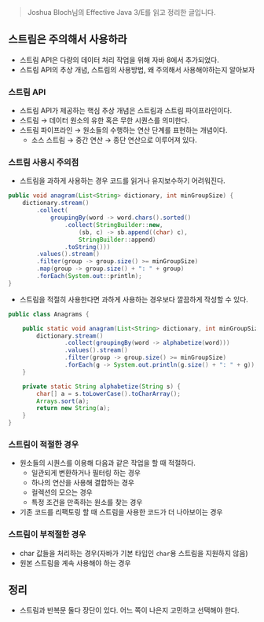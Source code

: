 > Joshua Bloch님의 Effective Java 3/E를 읽고 정리한 글입니다.
> 

## 스트림은 주의해서 사용하라

- 스트림 API은 다량의 데이터 처리 작업을 위해 자바 8에서 추가되었다.
- 스트림 API의 추상 개념, 스트림의 사용방법, 왜 주의해서 사용해야하는지 알아보자

### 스트림 API

- 스트림 API가 제공하는 핵심 추상 개념은 스트림과 스트림 파이프라인이다.
- 스트림 → 데이터 원소의 유한 혹은 무한 시퀀스를 의미한다.
- 스트림 파이프라인 → 원소들의 수행하는 연산 단계를 표현하는 개념이다.
    - 소스 스트림 → 중간 연산 → 종단 연산으로 이루어져 있다.

### 스트림 사용시 주의점

- 스트림을 과하게 사용하는 경우 코드를 읽거나 유지보수하기 어려워진다.

```java
public void anagram(List<String> dictionary, int minGroupSize) {
    dictionary.stream()
        .collect(
            groupingBy(word -> word.chars().sorted()
                .collect(StringBuilder::new,
                    (sb, c) -> sb.append((char) c),
                    StringBuilder::append)
                .toString()))
        .values().stream()
        .filter(group -> group.size() >= minGroupSize)
        .map(group -> group.size() + ": " + group)
        .forEach(System.out::println);
}
```

- 스트림을 적절히 사용한다면 과하게 사용하는 경우보다 깔끔하게 작성할 수 있다.

```java
public class Anagrams {

    public static void anagram(List<String> dictionary, int minGroupSize) {
        dictionary.stream()
                .collect(groupingBy(word -> alphabetize(word)))
                .values().stream()
                .filter(group -> group.size() >= minGroupSize)
                .forEach(g -> System.out.println(g.size() + ": " + g));
    }

    private static String alphabetize(String s) {
        char[] a = s.toLowerCase().toCharArray();
        Arrays.sort(a);
        return new String(a);
    }
}
```

### 스트림이 적절한 경우

- 원소들의 시퀀스를 이용해 다음과 같은 작업을 할 때 적절하다.
    - 일관되게 변환하거나 필터링 하는 경우
    - 하나의 연산을 사용해 결합하는 경우
    - 컬렉션의 모으는 경우
    - 특정 조건을 만족하는 원소를 찾는 경우
- 기존 코드를 리팩토링 할 때 스트림을 사용한 코드가 더 나아보이는 경우

### 스트림이 부적절한 경우

- char 값들을 처리하는 경우(자바가 기본 타입인 `char`용 스트림을 지원하지 않음)
- 원본 스트림을 계속 사용해야 하는 경우

## 정리

- 스트림과 반복문 둘다 장단이 있다. 어느 쪽이 나은지 고민하고 선택해야 한다.